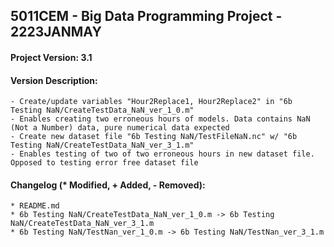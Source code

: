 <h2>
  5011CEM - Big Data Programming Project - 2223JANMAY
</h2>
<h4>Project Version: 3.1</h4>
<h4>Version Description: </h4>

```
- Create/update variables "Hour2Replace1, Hour2Replace2" in "6b Testing NaN/CreateTestData_NaN_ver_1_0.m"
- Enables creating two erroneous hours of models. Data contains NaN (Not a Number) data, pure numerical data expected
- Create new dataset file "6b Testing NaN/TestFileNaN.nc" w/ "6b Testing NaN/CreateTestData_NaN_ver_3_1.m"
- Enables testing of two of two erroneous hours in new dataset file. Opposed to testing error free dataset file
```
<h4>Changelog (* Modified, + Added, - Removed): </h4>

```
* README.md
* 6b Testing NaN/CreateTestData_NaN_ver_1_0.m -> 6b Testing NaN/CreateTestData_NaN_ver_3_1.m
* 6b Testing NaN/TestNan_ver_1_0.m -> 6b Testing NaN/TestNan_ver_3_1.m
```